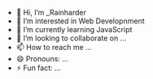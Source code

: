 - 👋 Hi, I’m _Rainharder
- 👀 I’m interested in Web Developnment
- 🌱 I’m currently learning JavaScript
- 💞️ I’m looking to collaborate on ...
- 📫 How to reach me ...
- 😄 Pronouns: ...
- ⚡ Fun fact: ...

<!---
raihan-yudi-syukma/raihan-yudi-syukma is a ✨ special ✨ repository because its `README.md` (this file) appears on your GitHub profile.
You can click the Preview link to take a look at your changes.
--->
